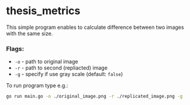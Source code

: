 # thesis_metrics

This simple program enables to calculate difference between two images with the same size.

### Flags:
- `-o` - path to original image
- `-r` - path to second (repliacted) image
- `-g` - specify if use gray scale (default: `false`)

To run program type e.g.:
```bash
go run main.go -o ./original_image.png -r ./replicated_image.png -g
```